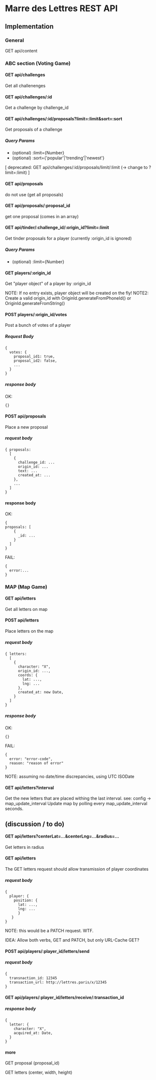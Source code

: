 # Marre des Lettres REST API

## Implementation

### General

GET api/content

### ABC section (Voting Game)

#### GET api/challenges
Get all challenenges

#### GET api/challenges/:id
Get a challenge by challenge_id

#### GET api/challenges/:id/proposals?limit=:limit&sort=:sort
Get proposals of a challenge

##### Query Params
- (optional) :limit={Number}
- (optional) :sort={'popular'|'trending'|'newest'}

[ deprecated: GET api/challenges/:id/proposals/limit/:limit (-> change to ?limit=:limit) ]

#### GET api/proposals
do not use (get all proposals)

#### GET api/proposals/:proposal_id
get one proposal (comes in an array)

#### GET api/tinder/:challenge_id/:origin_id?limit=:limit
Get tinder proposals for a player
(currently :origin_id is ignored)

##### Query Params
- (optional) :limit={Number}

#### GET players/:origin_id
Get "player object" of a player by :origin_id

NOTE: If no entry exists, player object will be created on the fly!
NOTE2: Create a valid origin_id with OriginId.generateFromPhoneId() or OriginId.generateFromString()

#### POST players/:origin_id/votes 
Post a bunch of votes of a player

##### Request Body
```
{ 
  votes: { 
    proposal_id1: true, 
    proposal_id2: false, 
    ...
  } 
}
```

##### response body

OK: 
```
{}
```

#### POST api/proposals
Place a new proposal

##### request body
```
{ proposals: 
  [
    {
      challenge_id: ...
      origin_id: ...
      text: ...
      created_at: ...
    },
    ...
  ]
}
```

#### response body

OK:
```
{
proposals: [
    {
      _id: ...
    }
  ]
}
```


FAIL:
```
{
  error:...
}
```

### MAP (Map Game)

#### GET api/letters
Get all letters on map

#### POST api/letters 
Place letters on the map

##### request body
```
{ letters:
  [ 
    { 
      character: "X",
      origin_id: ...,
      coords: {
        lat: ...,
        lng: ...
      },
      created_at: new Date,
    } 
  ]
}
```

##### response body

OK: 
```
{}
```


FAIL: 
```
{ 
  error: "error-code", 
  reason: "reason of error"
}
```
NOTE: assuming no date/time discrepancies, using UTC ISODate

#### GET api/letters?interval
Get the new letters that are placed withing the last interval. see: config -> map_update_interval
Update map by polling every map_update_interval seconds.

## (discussion / to do)

#### GET api/letters?centerLat=...&centerLng=...&radius=...
Get letters in radius

#### GET api/letters
The GET letters request should allow transmission of player coordinates

##### request body
```
{
  player: {
    position: {
      lat: ...,
      lng: ...
      }
   }
}
```

NOTE: this would be a PATCH request. WTF.

IDEA: Allow both verbs, GET and PATCH, but only URL-Cache GET?

#### POST api/players/:player_id/letters/send
##### request body
```
{
  transnaction_id: 12345
  transaction_url: http://lettres.paris/x/12345
}
```
#### GET api/players/:player_id/letters/receive/:transaction_id
##### response body
```
{
  letter: {
    character: "X",
    acquired_at: Date,
  }
}
```

#### more

GET proposal (proposal_id)

GET letters (center, width, height)
